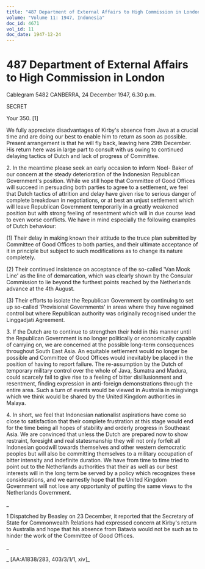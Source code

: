 ```yaml
---
title: "487 Department of External Affairs to High Commission in London"
volume: "Volume 11: 1947, Indonesia"
doc_id: 4671
vol_id: 11
doc_date: 1947-12-24
---
```


# 487 Department of External Affairs to High Commission in London

Cablegram 5482 CANBERRA, 24 December 1947, 6.30 p.m.

SECRET

Your 350. [1]

We fully appreciate disadvantages of Kirby's absence from Java at a crucial time and are doing our best to enable him to return as soon as possible. Present arrangement is that he will fly back, leaving here 29th December. His return here was in large part to consult with us owing to continued delaying tactics of Dutch and lack of progress of Committee.

2\. In the meantime please seek an early occasion to inform Noel- Baker of our concern at the steady deterioration of the Indonesian Republican Government's position. While we still hope that Committee of Good Offices will succeed in persuading both parties to agree to a settlement, we feel that Dutch tactics of attrition and delay have given rise to serious danger of complete breakdown in negotiations, or at best an unjust settlement which will leave Republican Government temporarily in a greatly weakened position but with strong feeling of resentment which will in due course lead to even worse conflicts. We have in mind especially the following examples of Dutch behaviour:

(1) Their delay in making known their attitude to the truce plan submitted by Committee of Good Offices to both parties, and their ultimate acceptance of it in principle but subject to such modifications as to change its nature completely.

(2) Their continued insistence on acceptance of the so-called 'Van Mook Line' as the line of demarcation, which was clearly shown by the Consular Commission to lie beyond the furthest points reached by the Netherlands advance at the 4th August.

(3) Their efforts to isolate the Republican Government by continuing to set up so-called 'Provisional Governments' in areas where they have regained control but where Republican authority was originally recognised under the Linggadjati Agreement.

3\. If the Dutch are to continue to strengthen their hold in this manner until the Republican Government is no longer politically or economically capable of carrying on, we are concerned at the possible long-term consequences throughout South East Asia. An equitable settlement would no longer be possible and Committee of Good Offices would inevitably be placed in the position of having to report failure. The re-assumption by the Dutch of temporary military control over the whole of Java, Sumatra and Madura, could scarcely fail to give rise to a feeling of bitter disillusionment and resentment, finding expression in anti-foreign demonstrations through the entire area. Such a turn of events would be viewed in Australia in misgivings which we think would be shared by the United Kingdom authorities in Malaya.

4\. In short, we feel that Indonesian nationalist aspirations have come so close to satisfaction that their complete frustration at this stage would end for the time being all hopes of stability and orderly progress in Southeast Asia. We are convinced that unless the Dutch are prepared now to show restraint, foresight and real statesmanship they will not only forfeit all Indonesian goodwill towards themselves and other western democratic peoples but will also be committing themselves to a military occupation of bitter intensity and indefinite duration. We have from time to time tried to point out to the Netherlands authorities that their as well as our best interests will in the long term be served by a policy which recognizes these considerations, and we earnestly hope that the United Kingdom Government will not lose any opportunity of putting the same views to the Netherlands Government.

_

1 Dispatched by Beasley on 23 December, it reported that the Secretary of State for Commonwealth Relations had expressed concern at Kirby's return to Australia and hope that his absence from Batavia would not be such as to hinder the work of the Committee of Good Offices.

_

_ [AA:A1838/283, 403/3/1/1, xiv]_
